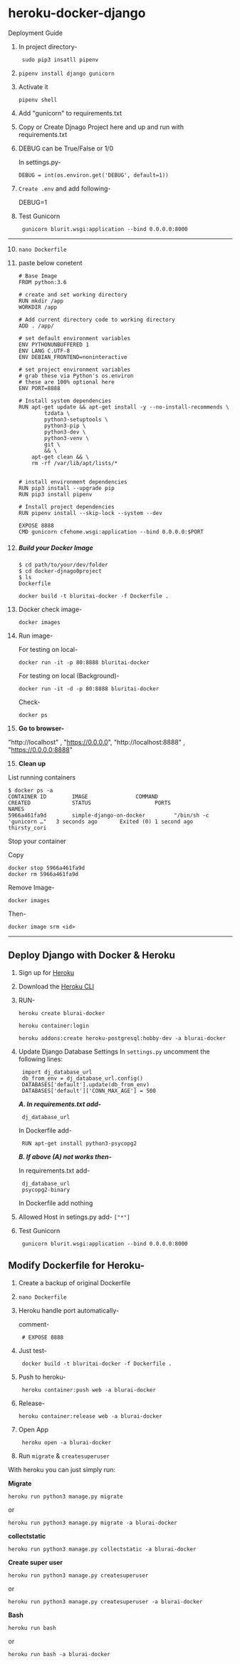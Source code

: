 # heroku-docker-django
Deployment Guide



1. In project directory-

	    sudo pip3 insatll pipenv

2. `pipenv install django gunicorn`

3.  Activate it

	    pipenv shell

4. Add "gunicorn" to requirements.txt

5. Copy or Create Djnago Project here and up and run with requirements.txt

6. DEBUG can be True/False or 1/0

	In settings.py-

       DEBUG = int(os.environ.get('DEBUG', default=1)) 

8. `Create .env` and add following-

    DEBUG=1
   
9. Test Gunicorn
   

		gunicorn blurit.wsgi:application --bind 0.0.0.0:8000

----------------------------------------------------------------
10. `nano Dockerfile`

11. paste below conetent

	    # Base Image
		FROM python:3.6

		# create and set working directory
		RUN mkdir /app
		WORKDIR /app

		# Add current directory code to working directory
		ADD . /app/

		# set default environment variables
		ENV PYTHONUNBUFFERED 1
		ENV LANG C.UTF-8
		ENV DEBIAN_FRONTEND=noninteractive 

		# set project environment variables
		# grab these via Python's os.environ
		# these are 100% optional here
		ENV PORT=8888

		# Install system dependencies
		RUN apt-get update && apt-get install -y --no-install-recommends \
		        tzdata \
		        python3-setuptools \
		        python3-pip \
		        python3-dev \
		        python3-venv \
		        git \
		        && \
		    apt-get clean && \
		    rm -rf /var/lib/apt/lists/*


		# install environment dependencies
		RUN pip3 install --upgrade pip 
		RUN pip3 install pipenv

		# Install project dependencies
		RUN pipenv install --skip-lock --system --dev

		EXPOSE 8888
		CMD gunicorn cfehome.wsgi:application --bind 0.0.0.0:$PORT

12. ##### Build your Docker Image

	```
	$ cd path/to/your/dev/folder
	$ cd docker-djnago0project
	$ ls
	Dockerfile
	```
	    docker build -t bluritai-docker -f Dockerfile .

13. Docker check image-
	  
		docker images

14. Run image-

	For testing on local-

	    docker run -it -p 80:8888 bluritai-docker

	For testing on local (Background)-

		docker run -it -d -p 80:8888 bluritai-docker

	Check-

		docker ps
		
15. **Go to browser-**

"http://localhost"	, "https://0.0.0.0", "http://localhost:8888"	, "https://0.0.0.0:8888"

15. **Clean up**

List running containers

```
$ docker ps -a
CONTAINER ID        IMAGE               COMMAND                  CREATED             STATUS                    PORTS               NAMES
5966a461fa9d        simple-django-on-docker         "/bin/sh -c 'gunicorn …"   3 seconds ago       Exited (0) 1 second ago                       thirsty_cori
```

Stop your container

Copy

```
docker stop 5966a461fa9d
docker rm 5966a461fa9d
```

Remove Image-

    docker images
 Then-
    
    docker image srm <id>


-------------------

## Deploy Django with Docker & Heroku

1. Sign up for  [Heroku](https://www.heroku.com/)

2. Download the  [Heroku CLI](https://devcenter.heroku.com/articles/heroku-cli)

3. RUN-


	   heroku create blurai-docker
	   
	   heroku container:login

	   heroku addons:create heroku-postgresql:hobby-dev -a blurai-docker


4. Update Django Database Settings
In  `settings.py`  uncomment the following lines:

	    import dj_database_url
	    db_from_env = dj_database_url.config()
	    DATABASES['default'].update(db_from_env)
	    DATABASES['default']['CONN_MAX_AGE'] = 500

	***A. In requirements.txt add-***

	    dj_database_url

	In Dockerfile add-

	    RUN apt-get install python3-psycopg2	
	    
	***B. If above (A) not works then-***

	In requirements.txt add-

	    dj_database_url
	    psycopg2-binary

	In Dockerfile add nothing
	    
5. Allowed Host in setings.py add- `["*"]`

6. Test Gunicorn
   
		gunicorn blurit.wsgi:application --bind 0.0.0.0:8000


## Modify Dockerfile for Heroku-

1. Create a backup of original Dockerfile

2. `nano Dockerfile`

3. Heroku handle port automatically-

	comment-

	    # EXPOSE 8888

4. Just test-

	    docker build -t bluritai-docker -f Dockerfile .

5. Push to heroku-

		heroku container:push web -a blurai-docker

6. Release-

	```
	heroku container:release web -a blurai-docker
	```
	 
7. Open App

	    heroku open -a blurai-docker



8.  Run  `migrate`  &  `createsuperuser`

With heroku you can just simply run:

**Migrate**

```
heroku run python3 manage.py migrate
```

or


```
heroku run python3 manage.py migrate -a blurai-docker
```

**collectstatic** 

```
heroku run python3 manage.py collectstatic -a blurai-docker
```

**Create super user**


```
heroku run python3 manage.py createsuperuser
```

or


```
heroku run python3 manage.py createsuperuser -a blurai-docker
```

**Bash**


```
heroku run bash
```

or


```
heroku run bash -a blurai-docker
```



